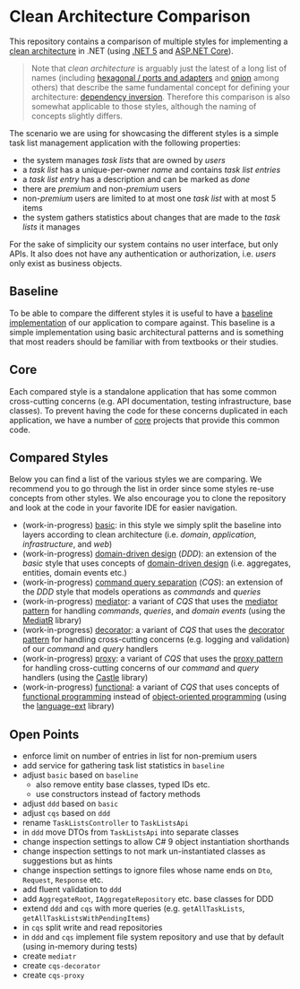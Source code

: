 # Clean Architecture Comparison

This repository contains a comparison of multiple styles for implementing a [clean architecture](https://blog.cleancoder.com/uncle-bob/2012/08/13/the-clean-architecture.html) in .NET (using [.NET 5](https://dotnet.microsoft.com/download/dotnet/5.0) and [ASP.NET Core](https://docs.microsoft.com/en-us/aspnet/core/?view=aspnetcore-5.0)).

> Note that _clean architecture_ is arguably just the latest of a long list of names (including [hexagonal / ports and adapters](https://en.wikipedia.org/wiki/Hexagonal_architecture_(software)) and [onion](https://medium.com/@shivendraodean/software-architecture-the-onion-architecture-1b235bec1dec) among others) that describe the same fundamental concept for defining your architecture: [dependency inversion](https://en.wikipedia.org/wiki/Dependency_inversion_principle). Therefore this comparison is also somewhat applicable to those styles, although the naming of concepts slightly differs.

The scenario we are using for showcasing the different styles is a simple task list management application with the following properties:

- the system manages _task lists_ that are owned by _users_
- a _task list_ has a unique-per-owner _name_ and contains _task list entries_
- a _task list entry_ has a description and can be marked as _done_
- there are _premium_ and non-_premium_ users
- non-_premium_ users are limited to at most one _task list_ with at most 5 items
- the system gathers statistics about changes that are made to the _task lists_ it manages

For the sake of simplicity our system contains no user interface, but only APIs. It also does not have any authentication or authorization, i.e. _users_ only exist as business objects.

## Baseline

To be able to compare the different styles it is useful to have a [baseline implementation](baseline#readme) of our application to compare against. This baseline is a simple implementation using basic architectural patterns and is something that most readers should be familiar with from textbooks or their studies.

## Core

Each compared style is a standalone application that has some common cross-cutting concerns (e.g. API documentation, testing infrastructure, base classes). To prevent having the code for these concerns duplicated in each application, we have a number of [core](core#readme) projects that provide this common code.

## Compared Styles

Below you can find a list of the various styles we are comparing. We recommend you to go through the list in order since some styles re-use concepts from other styles. We also encourage you to clone the repository and look at the code in your favorite IDE for easier navigation.

- (work-in-progress) [basic](basic#readme): in this style we simply split the baseline into layers according to clean architecture (i.e. _domain_, _application_, _infrastructure_, and _web_)
- (work-in-progress)  [domain-driven design](ddd#readme) (_DDD_): an extension of the _basic_ style that uses concepts of [domain-driven design](https://en.wikipedia.org/wiki/Domain-driven_design) (i.e. aggregates, entities, domain events etc.)
- (work-in-progress) [command query separation](cqs#readme) (_CQS_): an extension of the _DDD_ style that models operations as _commands_ and _queries_
- (work-in-progress) [mediator](mediatr#readme): a variant of _CQS_ that uses the [mediator pattern](https://en.wikipedia.org/wiki/Mediator_pattern) for handling _commands_, _queries_, and _domain events_ (using the [MediatR](https://github.com/jbogard/MediatR) library)
- (work-in-progress) [decorator](decorator#readme): a variant of _CQS_ that uses the [decorator pattern](https://en.wikipedia.org/wiki/Decorator_pattern) for handling cross-cutting concerns (e.g. logging and validation) of our _command_ and _query_ handlers
- (work-in-progress) [proxy](proxy#readme): a variant of _CQS_ that uses the [proxy pattern](https://en.wikipedia.org/wiki/Proxy_pattern) for handling cross-cutting concerns of our _command_ and _query_ handlers (using the [Castle](https://github.com/castleproject/Core) library)
- (work-in-progress) [functional](functional#readme): a variant of _CQS_ that uses concepts of [functional programming](https://en.wikipedia.org/wiki/Functional_programming) instead of [object-oriented programming](https://en.wikipedia.org/wiki/Object-oriented_programming) (using the [language-ext](https://github.com/louthy/language-ext) library)

## Open Points

- enforce limit on number of entries in list for non-premium users
- add service for gathering task list statistics in `baseline`
- adjust `basic` based on `baseline`
  - also remove entity base classes, typed IDs etc.
  - use constructors instead of factory methods
- adjust `ddd` based on `basic`
- adjust `cqs` based on `ddd`
- rename `TaskListsController` to `TaskListsApi`
- in `ddd` move DTOs from `TaskListsApi` into separate classes
- change inspection settings to allow C# 9 object instantiation shorthands
- change inspection settings to not mark un-instantiated classes as suggestions but as hints
- change inspection settings to ignore files whose name ends on `Dto`, `Request`, `Response` etc.
- add fluent validation to `ddd`
- add `AggregateRoot`, `IAggregateRepository` etc. base classes for DDD
- extend `ddd` and `cqs` with more queries (e.g. `getAllTaskLists`, `getAllTaskListsWithPendingItems`)
- in `cqs` split write and read repositories
- in `ddd` and `cqs` implement file system repository and use that by default (using in-memory during tests)
- create `mediatr`
- create `cqs-decorator`
- create `cqs-proxy`
